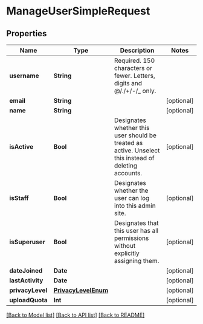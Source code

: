 # ManageUserSimpleRequest

## Properties
Name | Type | Description | Notes
------------ | ------------- | ------------- | -------------
**username** | **String** | Required. 150 characters or fewer. Letters, digits and @/./+/-/_ only. | 
**email** | **String** |  | [optional] 
**name** | **String** |  | [optional] 
**isActive** | **Bool** | Designates whether this user should be treated as active. Unselect this instead of deleting accounts. | [optional] 
**isStaff** | **Bool** | Designates whether the user can log into this admin site. | [optional] 
**isSuperuser** | **Bool** | Designates that this user has all permissions without explicitly assigning them. | [optional] 
**dateJoined** | **Date** |  | [optional] 
**lastActivity** | **Date** |  | [optional] 
**privacyLevel** | [**PrivacyLevelEnum**](PrivacyLevelEnum.md) |  | [optional] 
**uploadQuota** | **Int** |  | [optional] 

[[Back to Model list]](../README.md#documentation-for-models) [[Back to API list]](../README.md#documentation-for-api-endpoints) [[Back to README]](../README.md)



